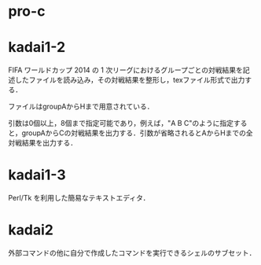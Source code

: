 # pro-c

# kadai1-2

FIFA ワールドカップ 2014 の 1 次リーグにおけるグループごとの対戦結果を記述したファイルを読み込み，その対戦結果を整形し，texファイル形式で出力する．

ファイルはgroupAからHまで用意されている．

引数は0個以上，8個まで指定可能であり，例えば，"A B C"のように指定すると，groupAからCの対戦結果を出力する．引数が省略されるとAからHまでの全対戦結果を出力する．

# kadai1-3

Perl/Tk を利用した簡易なテキストエディタ．

# kadai2

外部コマンドの他に自分で作成したコマンドを実行できるシェルのサブセット．
